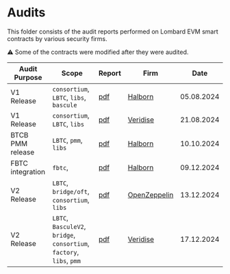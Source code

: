 # Audits

This folder consists of the audit reports performed on Lombard EVM smart contracts by various security firms.

⚠️ Some of the contracts were modified after they were audited.

| Audit Purpose    | Scope                                                                 | Report                                                                                                           | Firm                                         | Date       |
|------------------|-----------------------------------------------------------------------|------------------------------------------------------------------------------------------------------------------|----------------------------------------------|------------|
| V1 Release       | `consortium`, `LBTC`, `libs`, `bascule`                               | [pdf](https://raw.githubusercontent.com/lombard-finance/evm-smart-contracts/main/docs/audit/Halborn_V1.pdf)      | [Halborn](https://www.halborn.com)           | 05.08.2024 |
| V1 Release       | `consortium`, `LBTC`, `libs`                                          | [pdf](https://raw.githubusercontent.com/lombard-finance/evm-smart-contracts/main/docs/audit/Veridise_V1.pdf)     | [Veridise](https://veridise.com)             | 21.08.2024 |
| BTCB PMM release | `LBTC`, `pmm`, `libs`                                                 | [pdf](https://raw.githubusercontent.com/lombard-finance/evm-smart-contracts/main/docs/audit/Veridise_V1_5.pdf)   | [Halborn](https://www.halborn.com)           | 10.10.2024 |
| FBTC integration | `fbtc`,                                                               | [pdf](https://raw.githubusercontent.com/lombard-finance/evm-smart-contracts/main/docs/audit/Halborn_V2.pdf)      | [Halborn](https://www.halborn.com)           | 09.12.2024 |
| V2 Release       | `LBTC`, `bridge/oft`, `consortium`, `libs`                            | [pdf](https://raw.githubusercontent.com/lombard-finance/evm-smart-contracts/main/docs/audit/OpenZeppelin_V2.pdf) | [OpenZeppelin](https://www.openzeppelin.com) | 13.12.2024 |
| V2 Release       | `LBTC`, `BasculeV2`, `bridge`, `consortium`, `factory`, `libs`, `pmm` | [pdf](https://raw.githubusercontent.com/lombard-finance/evm-smart-contracts/main/docs/audit/Veridise_V2.pdf)     | [Veridise](https://veridise.com)             | 17.12.2024 |